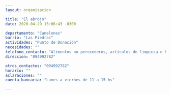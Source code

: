 ```yaml
---
layout: organizacion

title: "El abrojo"
date: 2020-04-29 15:06:43 -0300

departamento: "Canelones"
barrio: "Las Piedras"
actividades: "Punto de Donación"
necesidades: ""
telefono_contacto: "Alimentos no perecederos, artículos de limpieza e higiene personal y del hogar"
direccion: "094992782"

otros_contactos: "094992782"
horario: ""
aclaraciones: ""
cuenta_bancaria: "Lunes a viernes de 11 a 15 hs"

---
```

